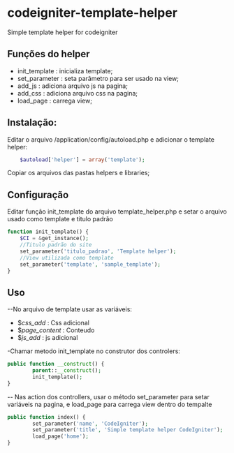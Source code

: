# codeigniter-template-helper
Simple template helper for codeigniter

## Funções do helper

* init_template : inicializa template;
* set_parameter : seta parâmetro para ser usado na view;
* add_js : adiciona arquivo js na pagina;
* add_css : adiciona arquivo css na pagina;
* load_page : carrega view;

##	Instalação:

Editar o arquivo /application/config/autoload.php e adicionar o template helper:
```php
	$autoload['helper'] = array('template');
```
Copiar os arquivos das pastas helpers e libraries;

## Configuração

Editar função init_template do arquivo template_helper.php e setar o arquivo usado como template e titulo padrão

```php
function init_template() {
	$CI = &get_instance();
    //Titulo padrão do site
	set_parameter('titulo_padrao', 'Template helper');    
    //View utilizada como template
	set_parameter('template', 'sample_template');
}
```
## Uso

--No arquivo de template usar as variáveis:
* $_css_add_ : Css adicional
* $_page_content_ : Conteudo
* $_js_add_ : js adicional

-Chamar metodo init_template no construtor dos controlers:
```php
public function __construct() {
        parent::__construct();
        init_template();
}
```

-- Nas action dos controllers, usar o método set_parameter para setar variáveis na pagina, e load_page para carrega view dentro do tempalte
```php
public function index() {
        set_parameter('name', 'CodeIgniter');
        set_parameter('title', 'Simple template helper CodeIgniter');
        load_page('home');
}
```
